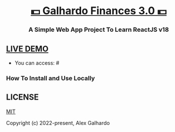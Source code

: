 <div align="center">
<h1 align="center"><a href="#" target="_blank">💵 Galhardo Finances 3.0 💵</a></h1>
<h3 align="center">A Simple Web App Project To Learn ReactJS v18</h3>
</div>

## <a href="#" target="_blank">LIVE DEMO</a>

- You can access: #

### How To Install and Use Locally


## LICENSE

[MIT](http://opensource.org/licenses/MIT)

Copyright (c) 2022-present, Alex Galhardo
